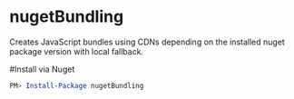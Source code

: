 nugetBundling
=============

Creates JavaScript bundles using CDNs depending on the installed nuget package version with local fallback.

#Install via Nuget
```PowerShell
PM> Install-Package nugetBundling 
```
